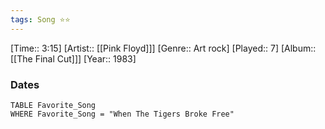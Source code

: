 ```yaml
---
tags: Song ⭐⭐ 
---
```

[Time:: 3:15]
[Artist:: [[Pink Floyd]]]
[Genre:: Art rock]
[Played:: 7]
[Album:: [[The Final Cut]]]
[Year:: 1983]
### Dates
````dataview
TABLE Favorite_Song
WHERE Favorite_Song = "When The Tigers Broke Free"
````